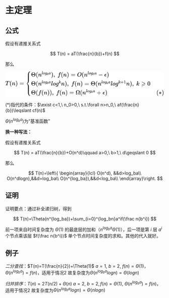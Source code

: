 # 主定理

## 公式

假设有递推关系式

$$
T(n) = aT(\frac{n}{b})+f(n)
$$

那么

![](https://github.com/Lastprismer/Miscs/blob/main/%E6%95%B0%E7%AE%97/Assets/MommyTalk1662475369768.svg)

$(*)$指代的条件：$\exist c<1,\ n_0>0,\ s.t.\forall n>n_0,\ af(\frac{n}{b})\leqslant cf(n)$

$\Theta(n^{log_ba})$为“基准函数”

**换一种写法：**

假设有递推关系式

$$
T(n) = aT(\frac{n}{b})+O(n^d)\qquad a>0,\ b>1,\ d\geqslant 0
$$

那么

$$
 T(n)=\left\{
\begin{array}{lcl}
O(n^d),    &&d>log_ba\\
O(n^dlogn),&&d=log_ba\\
O(n^{log_ba}),&&d<log_ba\\
\end{array}\right. 
$$

## 证明
证明要点：通过补全递归树，得到

$$
T(n)=\Theta(n^{log_ba})+\sum_{i=0}^{log_bn}a^if(\frac n{b^i})
$$

前一项来自时间复杂度为 $\Theta(1)$ 的最底层的加和（$n^{log_ba}\Theta(1)$），后一项是第 $i$ 层 $a^i$ 个节点乘该层 $f(\frac n{b^i})$ 单个节点时间复杂度的求和。其他的代入就好。

## 例子

*二分查找*：$T(n)=T(\frac{n}{2})+\Theta(1)$
$a=1,\ b=2,\ f(n)=\Theta(1)，\Theta(n^{log_ba})=f(n)$，适用于情况2
故复杂度为$\Theta(n^{log_ba}logn)=\Theta(logn)$

*归并排序*：$T(n)=2T(n/2)+\Theta(n)$
$a=2,\ b=2, f(n)=\Theta(1),\ \Theta(n^{log_ba})=f(n)$，适用于情况2
故复杂度为$\Theta(n^{log_ba}logn)=\Theta(nlogn)$
